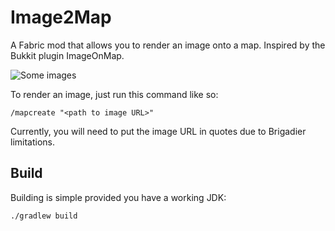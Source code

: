 # Image2Map

A Fabric mod that allows you to render an image onto a map. Inspired by the Bukkit plugin ImageOnMap.

![Some images](https://raw.githubusercontent.com/TheEssem/Image2Map/master/images.png)

To render an image, just run this command like so:
```
/mapcreate "<path to image URL>"
```
Currently, you will need to put the image URL in quotes due to Brigadier limitations.

## Build

Building is simple provided you have a working JDK:
```
./gradlew build
```